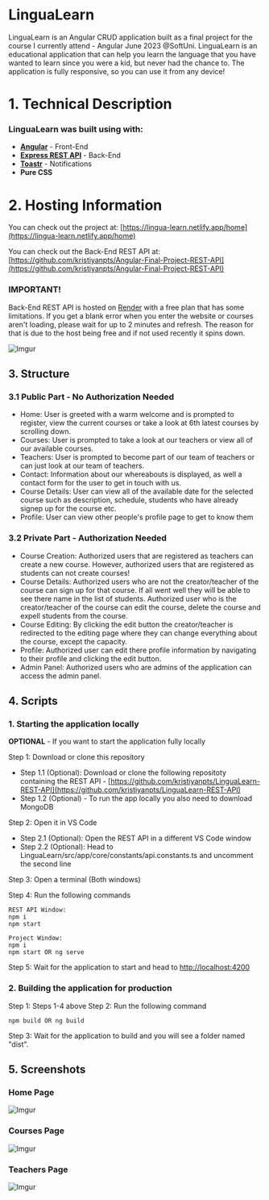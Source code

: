 
# LinguaLearn

LinguaLearn is an Angular CRUD application built as a final project for the course I currently attend - Angular June 2023 @SoftUni. LinguaLearn is an educational application that can help you learn the language that you have wanted to learn since you were a kid, but never had the chance to. The application is fully responsive, so you can use it from any device!

# 1. Technical Description

### LinguaLearn was built using with:  
- [**Angular**](https://angular.io/) - Front-End
- [**Express REST API**](https://expressjs.com/) - Back-End
- [**Toastr**](https://www.npmjs.com/package/ngx-toastr) - Notifications
- **Pure CSS**

# 2. Hosting Information
You can check out the project at: [https://lingua-learn.netlify.app/home](https://lingua-learn.netlify.app/home)

You can check out the Back-End REST API at: [https://github.com/kristiyanpts/Angular-Final-Project-REST-API](https://github.com/kristiyanpts/Angular-Final-Project-REST-API)

### IMPORTANT!

Back-End REST API is hosted on [Render](https://render.com/) with a free plan that has some limitations. If you get a blank error when you enter the website or courses aren't loading, please wait for up to 2 minutes and refresh. The reason for that is due to the host being free and if not used recently it spins down.

![Imgur](https://imgur.com/aPArXlm.png)

## 3. Structure

### 3.1 Public Part - No Authorization Needed
- Home: User is greeted with a warm welcome and is prompted to register, view the current courses or take a look at 6th latest courses by scrolling down.
- Courses: User is prompted to take a look at our teachers or view all of our available courses.
- Teachers: User is prompted to become part of our team of teachers or can just look at our team of teachers.
- Contact: Information about our whereabouts is displayed, as well a contact form for the user to get in touch with us.
- Course Details: User can view all of the available date for the selected course such as description, schedule, students who have already signep up for the course etc.
- Profile: User can view other people's profile page to get to know them

### 3.2 Private Part - Authorization Needed
- Course Creation: Authorized users that are registered as teachers can create a new course. However, authorized users that are registered as students can not create courses!
- Course Details: Authorized users who are not the creator/teacher of the course can sign up for that course. If all went well they will be able to see there name in the list of students. Authorized user who is the creator/teacher of the course can edit the course, delete the course and expell students from the course.
- Course Editing: By clicking the edit button the creator/teacher is redirected to the editing page where they can change everything about the course, except the capacity.
- Profile: Authorized user can edit there profile information by navigating to their profile and clicking the edit button.
- Admin Panel: Authorized users who are admins of the application can access the admin panel.

## 4. Scripts
### 1. Starting the application locally

**OPTIONAL** - If you want to start the application fully locally

Step 1: Download or clone this repository

- Step 1.1 (Optional): Download or clone the following repositoty containing the REST API - [https://github.com/kristiyanpts/LinguaLearn-REST-API](https://github.com/kristiyanpts/LinguaLearn-REST-API)
- Step 1.2 (Optional) - To run the app locally you also need to download MongoDB

Step 2: Open it in VS Code

- Step 2.1 (Optional): Open the REST API in a different VS Code window
- Step 2.2 (Optional): Head to LinguaLearn/src/app/core/constants/api.constants.ts and uncomment the second line

Step 3: Open a terminal (Both windows)

Step 4: Run the following commands

```
REST API Window:
npm i
npm start

Project Window:
npm i
npm start OR ng serve
```

Step 5: Wait for the application to start and head to [http://localhost:4200](http://localhost:4200)

### 2. Building the application for production
Step 1: Steps 1-4 above
Step 2: Run the following command

```
npm build OR ng build
```

Step 3: Wait for the application to build and you will see a folder named "dist".


## 5. Screenshots

### Home Page
![Imgur](https://imgur.com/jBuZPgY.png)

### Courses Page
![Imgur](https://imgur.com/delwwVr.png)

### Teachers Page
![Imgur](https://imgur.com/Rykhjz1.png)

